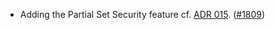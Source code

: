 - Adding the Partial Set Security feature cf. [ADR 015](https://cosmos.github.io/interchain-security/adrs/adr-015-partial-set-security).
  ([\#1809](https://github.com/cosmos/interchain-security/pull/1809))